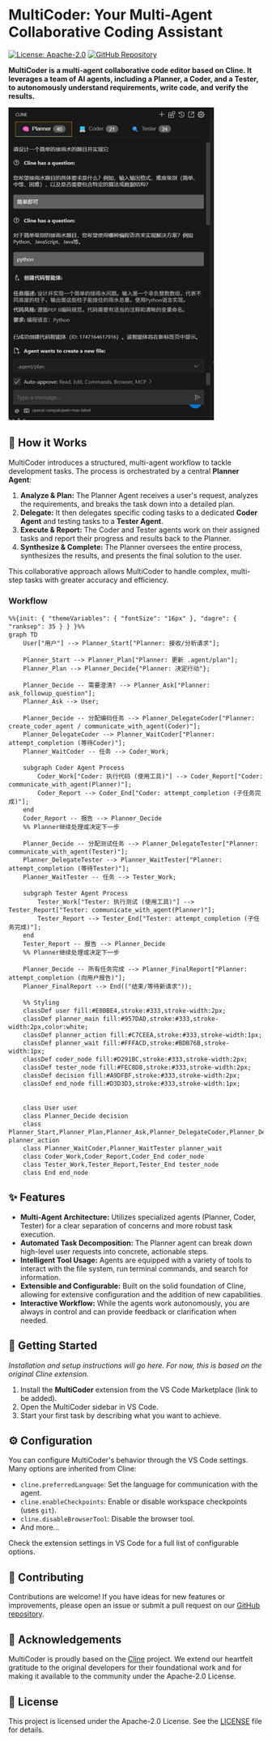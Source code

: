 # MultiCoder: Your Multi-Agent Collaborative Coding Assistant

[![License: Apache-2.0](https://img.shields.io/badge/License-Apache--2.0-blue.svg)](https://opensource.org/licenses/Apache-2.0)
[![GitHub Repository](https://img.shields.io/badge/GitHub-Repository-blue?style=flat-square&logo=github)](https://github.com/cline/cline)

**MultiCoder is a multi-agent collaborative code editor based on Cline. It leverages a team of AI agents, including a Planner, a Coder, and a Tester, to autonomously understand requirements, write code, and verify the results.**

![MultiCoder Demo](assets/multicoder-ui.png)

## 🤖 How it Works

MultiCoder introduces a structured, multi-agent workflow to tackle development tasks. The process is orchestrated by a central **Planner Agent**:

1.  **Analyze & Plan:** The Planner Agent receives a user's request, analyzes the requirements, and breaks the task down into a detailed plan.
2.  **Delegate:** It then delegates specific coding tasks to a dedicated **Coder Agent** and testing tasks to a **Tester Agent**.
3.  **Execute & Report:** The Coder and Tester agents work on their assigned tasks and report their progress and results back to the Planner.
4.  **Synthesize & Complete:** The Planner oversees the entire process, synthesizes the results, and presents the final solution to the user.

This collaborative approach allows MultiCoder to handle complex, multi-step tasks with greater accuracy and efficiency.

### Workflow

```mermaid
%%{init: { "themeVariables": { "fontSize": "16px" }, "dagre": { "ranksep": 35 } } }%%
graph TD
    User["用户"] --> Planner_Start["Planner: 接收/分析请求"];

    Planner_Start --> Planner_Plan["Planner: 更新 .agent/plan"];
    Planner_Plan --> Planner_Decide{"Planner: 决定行动"};

    Planner_Decide -- 需要澄清? --> Planner_Ask["Planner: ask_followup_question"];
    Planner_Ask --> User;

    Planner_Decide -- 分配编码任务 --> Planner_DelegateCoder["Planner: create_coder_agent / communicate_with_agent(Coder)"];
    Planner_DelegateCoder --> Planner_WaitCoder["Planner: attempt_completion (等待Coder)"];
    Planner_WaitCoder -- 任务 --> Coder_Work;

    subgraph Coder Agent Process
        Coder_Work["Coder: 执行代码 (使用工具)"] --> Coder_Report["Coder: communicate_with_agent(Planner)"];
        Coder_Report --> Coder_End["Coder: attempt_completion (子任务完成)"];
    end
    Coder_Report -- 报告 --> Planner_Decide
    %% Planner继续处理或决定下一步

    Planner_Decide -- 分配测试任务 --> Planner_DelegateTester["Planner: communicate_with_agent(Tester)"];
    Planner_DelegateTester --> Planner_WaitTester["Planner: attempt_completion (等待Tester)"];
    Planner_WaitTester -- 任务 --> Tester_Work;

    subgraph Tester Agent Process
        Tester_Work["Tester: 执行测试 (使用工具)"] --> Tester_Report["Tester: communicate_with_agent(Planner)"];
        Tester_Report --> Tester_End["Tester: attempt_completion (子任务完成)"];
    end
    Tester_Report -- 报告 --> Planner_Decide
    %% Planner继续处理或决定下一步

    Planner_Decide -- 所有任务完成 --> Planner_FinalReport["Planner: attempt_completion (向用户报告)"];
    Planner_FinalReport --> End(("结束/等待新请求"));

    %% Styling
    classDef user fill:#E0BBE4,stroke:#333,stroke-width:2px;
    classDef planner_main fill:#957DAD,stroke:#333,stroke-width:2px,color:white;
    classDef planner_action fill:#C7CEEA,stroke:#333,stroke-width:1px;
    classDef planner_wait fill:#FFFACD,stroke:#BDB76B,stroke-width:1px;
    classDef coder_node fill:#D291BC,stroke:#333,stroke-width:2px;
    classDef tester_node fill:#FEC8D8,stroke:#333,stroke-width:2px;
    classDef decision fill:#A9DFBF,stroke:#333,stroke-width:2px;
    classDef end_node fill:#D3D3D3,stroke:#333,stroke-width:1px;


    class User user
    class Planner_Decide decision
    class Planner_Start,Planner_Plan,Planner_Ask,Planner_DelegateCoder,Planner_DelegateTester,Planner_FinalReport planner_action
    class Planner_WaitCoder,Planner_WaitTester planner_wait
    class Coder_Work,Coder_Report,Coder_End coder_node
    class Tester_Work,Tester_Report,Tester_End tester_node
    class End end_node
```

## ✨ Features

*   **Multi-Agent Architecture:** Utilizes specialized agents (Planner, Coder, Tester) for a clear separation of concerns and more robust task execution.
*   **Automated Task Decomposition:** The Planner agent can break down high-level user requests into concrete, actionable steps.
*   **Intelligent Tool Usage:** Agents are equipped with a variety of tools to interact with the file system, run terminal commands, and search for information.
*   **Extensible and Configurable:** Built on the solid foundation of Cline, allowing for extensive configuration and the addition of new capabilities.
*   **Interactive Workflow:** While the agents work autonomously, you are always in control and can provide feedback or clarification when needed.

## 🚀 Getting Started

*Installation and setup instructions will go here. For now, this is based on the original Cline extension.*

1.  Install the **MultiCoder** extension from the VS Code Marketplace (link to be added).
2.  Open the MultiCoder sidebar in VS Code.
3.  Start your first task by describing what you want to achieve.

## ⚙️ Configuration

You can configure MultiCoder's behavior through the VS Code settings. Many options are inherited from Cline:

*   `cline.preferredLanguage`: Set the language for communication with the agent.
*   `cline.enableCheckpoints`: Enable or disable workspace checkpoints (uses `git`).
*   `cline.disableBrowserTool`: Disable the browser tool.
*   And more...

Check the extension settings in VS Code for a full list of configurable options.

## 🤝 Contributing

Contributions are welcome! If you have ideas for new features or improvements, please open an issue or submit a pull request on our [GitHub repository](https://github.com/cline/cline).

## 🙏 Acknowledgements

MultiCoder is proudly based on the [Cline](https://github.com/cline/cline) project. We extend our heartfelt gratitude to the original developers for their foundational work and for making it available to the community under the Apache-2.0 License.

## 📄 License

This project is licensed under the Apache-2.0 License. See the [LICENSE](LICENSE) file for details.
